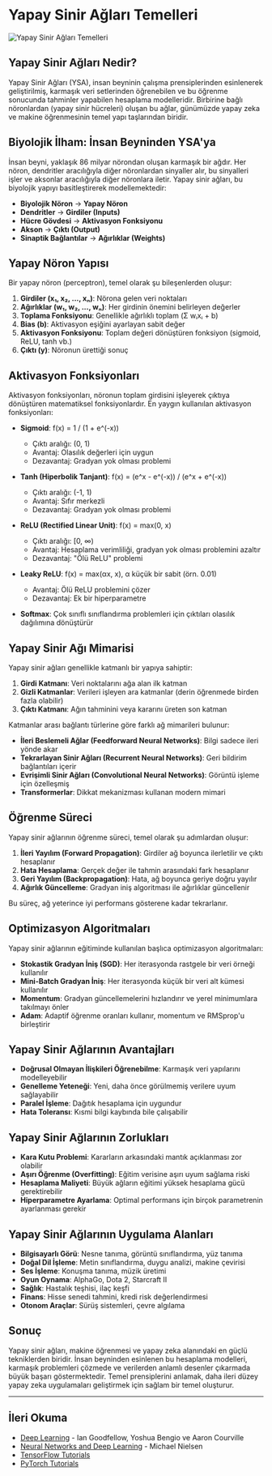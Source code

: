 # Yapay Sinir Ağları Temelleri

![Yapay Sinir Ağları Temelleri](/images/neural_networks_basics.jpg)

## Yapay Sinir Ağları Nedir?

Yapay Sinir Ağları (YSA), insan beyninin çalışma prensiplerinden esinlenerek geliştirilmiş, karmaşık veri setlerinden öğrenebilen ve bu öğrenme sonucunda tahminler yapabilen hesaplama modelleridir. Birbirine bağlı nöronlardan (yapay sinir hücreleri) oluşan bu ağlar, günümüzde yapay zeka ve makine öğrenmesinin temel yapı taşlarından biridir.

## Biyolojik İlham: İnsan Beyninden YSA'ya

İnsan beyni, yaklaşık 86 milyar nörondan oluşan karmaşık bir ağdır. Her nöron, dendritler aracılığıyla diğer nöronlardan sinyaller alır, bu sinyalleri işler ve aksonlar aracılığıyla diğer nöronlara iletir. Yapay sinir ağları, bu biyolojik yapıyı basitleştirerek modellemektedir:

- **Biyolojik Nöron** → **Yapay Nöron**
- **Dendritler** → **Girdiler (Inputs)**
- **Hücre Gövdesi** → **Aktivasyon Fonksiyonu**
- **Akson** → **Çıktı (Output)**
- **Sinaptik Bağlantılar** → **Ağırlıklar (Weights)**

## Yapay Nöron Yapısı

Bir yapay nöron (perceptron), temel olarak şu bileşenlerden oluşur:

1. **Girdiler (x₁, x₂, ..., xₙ)**: Nörona gelen veri noktaları
2. **Ağırlıklar (w₁, w₂, ..., wₙ)**: Her girdinin önemini belirleyen değerler
3. **Toplama Fonksiyonu**: Genellikle ağırlıklı toplam (Σ wᵢxᵢ + b)
4. **Bias (b)**: Aktivasyon eşiğini ayarlayan sabit değer
5. **Aktivasyon Fonksiyonu**: Toplam değeri dönüştüren fonksiyon (sigmoid, ReLU, tanh vb.)
6. **Çıktı (y)**: Nöronun ürettiği sonuç

## Aktivasyon Fonksiyonları

Aktivasyon fonksiyonları, nöronun toplam girdisini işleyerek çıktıya dönüştüren matematiksel fonksiyonlardır. En yaygın kullanılan aktivasyon fonksiyonları:

- **Sigmoid**: f(x) = 1 / (1 + e^(-x))
  - Çıktı aralığı: (0, 1)
  - Avantaj: Olasılık değerleri için uygun
  - Dezavantaj: Gradyan yok olması problemi

- **Tanh (Hiperbolik Tanjant)**: f(x) = (e^x - e^(-x)) / (e^x + e^(-x))
  - Çıktı aralığı: (-1, 1)
  - Avantaj: Sıfır merkezli
  - Dezavantaj: Gradyan yok olması problemi

- **ReLU (Rectified Linear Unit)**: f(x) = max(0, x)
  - Çıktı aralığı: [0, ∞)
  - Avantaj: Hesaplama verimliliği, gradyan yok olması problemini azaltır
  - Dezavantaj: "Ölü ReLU" problemi

- **Leaky ReLU**: f(x) = max(αx, x), α küçük bir sabit (örn. 0.01)
  - Avantaj: Ölü ReLU problemini çözer
  - Dezavantaj: Ek bir hiperparametre

- **Softmax**: Çok sınıflı sınıflandırma problemleri için çıktıları olasılık dağılımına dönüştürür

## Yapay Sinir Ağı Mimarisi

Yapay sinir ağları genellikle katmanlı bir yapıya sahiptir:

1. **Girdi Katmanı**: Veri noktalarını ağa alan ilk katman
2. **Gizli Katmanlar**: Verileri işleyen ara katmanlar (derin öğrenmede birden fazla olabilir)
3. **Çıktı Katmanı**: Ağın tahminini veya kararını üreten son katman

Katmanlar arası bağlantı türlerine göre farklı ağ mimarileri bulunur:

- **İleri Beslemeli Ağlar (Feedforward Neural Networks)**: Bilgi sadece ileri yönde akar
- **Tekrarlayan Sinir Ağları (Recurrent Neural Networks)**: Geri bildirim bağlantıları içerir
- **Evrişimli Sinir Ağları (Convolutional Neural Networks)**: Görüntü işleme için özelleşmiş
- **Transformerlar**: Dikkat mekanizması kullanan modern mimari

## Öğrenme Süreci

Yapay sinir ağlarının öğrenme süreci, temel olarak şu adımlardan oluşur:

1. **İleri Yayılım (Forward Propagation)**: Girdiler ağ boyunca ilerletilir ve çıktı hesaplanır
2. **Hata Hesaplama**: Gerçek değer ile tahmin arasındaki fark hesaplanır
3. **Geri Yayılım (Backpropagation)**: Hata, ağ boyunca geriye doğru yayılır
4. **Ağırlık Güncelleme**: Gradyan iniş algoritması ile ağırlıklar güncellenir

Bu süreç, ağ yeterince iyi performans gösterene kadar tekrarlanır.

## Optimizasyon Algoritmaları

Yapay sinir ağlarının eğitiminde kullanılan başlıca optimizasyon algoritmaları:

- **Stokastik Gradyan İniş (SGD)**: Her iterasyonda rastgele bir veri örneği kullanılır
- **Mini-Batch Gradyan İniş**: Her iterasyonda küçük bir veri alt kümesi kullanılır
- **Momentum**: Gradyan güncellemelerini hızlandırır ve yerel minimumlara takılmayı önler
- **Adam**: Adaptif öğrenme oranları kullanır, momentum ve RMSprop'u birleştirir

## Yapay Sinir Ağlarının Avantajları

- **Doğrusal Olmayan İlişkileri Öğrenebilme**: Karmaşık veri yapılarını modelleyebilir
- **Genelleme Yeteneği**: Yeni, daha önce görülmemiş verilere uyum sağlayabilir
- **Paralel İşleme**: Dağıtık hesaplama için uygundur
- **Hata Toleransı**: Kısmi bilgi kaybında bile çalışabilir

## Yapay Sinir Ağlarının Zorlukları

- **Kara Kutu Problemi**: Kararların arkasındaki mantık açıklanması zor olabilir
- **Aşırı Öğrenme (Overfitting)**: Eğitim verisine aşırı uyum sağlama riski
- **Hesaplama Maliyeti**: Büyük ağların eğitimi yüksek hesaplama gücü gerektirebilir
- **Hiperparametre Ayarlama**: Optimal performans için birçok parametrenin ayarlanması gerekir

## Yapay Sinir Ağlarının Uygulama Alanları

- **Bilgisayarlı Görü**: Nesne tanıma, görüntü sınıflandırma, yüz tanıma
- **Doğal Dil İşleme**: Metin sınıflandırma, duygu analizi, makine çevirisi
- **Ses İşleme**: Konuşma tanıma, müzik üretimi
- **Oyun Oynama**: AlphaGo, Dota 2, Starcraft II
- **Sağlık**: Hastalık teşhisi, ilaç keşfi
- **Finans**: Hisse senedi tahmini, kredi risk değerlendirmesi
- **Otonom Araçlar**: Sürüş sistemleri, çevre algılama

## Sonuç

Yapay sinir ağları, makine öğrenmesi ve yapay zeka alanındaki en güçlü tekniklerden biridir. İnsan beyninden esinlenen bu hesaplama modelleri, karmaşık problemleri çözmede ve verilerden anlamlı desenler çıkarmada büyük başarı göstermektedir. Temel prensiplerini anlamak, daha ileri düzey yapay zeka uygulamaları geliştirmek için sağlam bir temel oluşturur.

---

## İleri Okuma

- [Deep Learning](https://www.deeplearningbook.org/) - Ian Goodfellow, Yoshua Bengio ve Aaron Courville
- [Neural Networks and Deep Learning](http://neuralnetworksanddeeplearning.com/) - Michael Nielsen
- [TensorFlow Tutorials](https://www.tensorflow.org/tutorials)
- [PyTorch Tutorials](https://pytorch.org/tutorials/) 